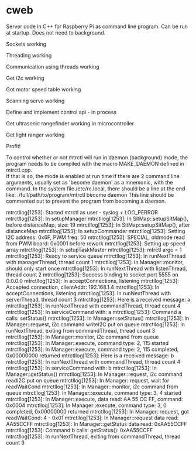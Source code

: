 # cweb
Server code in C++ for Raspberry Pi as command line program. Can be run at startup. Does not need to background.


Sockets working

Threading working

Communication using threads working

Get i2c working

Got motor speed table working

Scanning servo working

Define and implement control api - in process

Get ultrasonic rangefinder working in microcontroller

Get light ranger working

Profit!

To control whether or not mtrctl will run in daemon (background) mode,
the program needs to be compiled with the macro MAKE_DAEMON defined
in mtrctl.cpp.              
If that is so, the mode is enabled at run time if there are 2 command line 
arguments, usually set as 'become daemon' as a mnemonic, with the command.
In the system file /etc/rc.local, there should be a line at the end like:
./full/path/to/program/mtrctl become daemon
This line should be commented out to prevent the program from becoming a daemon.




mtrctllog[1253]: Started mtrctl as user - syslog + LOG_PERROR
mtrctllog[1253]: In setupManager
mtrctllog[1253]: In SitMap::setupSitMap(), before distanceMap, size: 19
mtrctllog[1253]: In SitMap::setupSitMap(), after distanceMap
mtrctllog[1253]: In setupCommander
mtrctllog[1253]: Setting I2C address: 0x6F, PWM freq: 50
mtrctllog[1253]: SPECIAL, oldmode read from PWM board: 0x0001 before rework
mtrctllog[1253]: Setting up speed array
mtrctllog[1253]: In setupTaskMaster
mtrctllog[1253]: mtrctl argc = 1
mtrctllog[1253]: Ready to service queue
mtrctllog[1253]: In runNextThread with managerThread, thread count 1
mtrctllog[1253]: In Manager::monitor, should only start once
mtrctllog[1253]: In runNextThread with listenThread, thread count 2
mtrctllog[1253]: Success binding to socket port 5555 on 0.0.0.0
mtrctllog[1253]: In acceptConnections, listening
mtrctllog[1253]: Accepted connection, clientAddr: 192.168.1.4
mtrctllog[1253]: In acceptConnections, listening
mtrctllog[1253]: In runNextThread with serverThread, thread count 3
mtrctllog[1253]: Here is a received message: a
mtrctllog[1253]: In runNextThread with commandThread, thread count 4
mtrctllog[1253]: In serviceCommand with: a
mtrctllog[1253]: Command a calls: setStatus()
mtrctllog[1253]: In Manager::setStatus()
mtrctllog[1253]: In Manager::request, i2c command writeI2C put on queue
mtrctllog[1253]: In runNextThread, exiting from commandThread, thread count 3
mtrctllog[1253]: In Manager::monitor, i2c command from queue
mtrctllog[1253]: In Manager::execute, command type: 2, 115 started
mtrctllog[1253]: In Manager::execute, command type: 2, 115 completed, 0x00000000 returned
mtrctllog[1253]: Here is a received message: b
mtrctllog[1253]: In runNextThread with commandThread, thread count 4
mtrctllog[1253]: In serviceCommand with: b
mtrctllog[1253]: In Manager::getStatus()
mtrctllog[1253]: In Manager::request, i2c command readI2C put on queue
mtrctllog[1253]: In Manager::request, wait for readWaitCond
mtrctllog[1253]: In Manager::monitor, i2c command from queue
mtrctllog[1253]: In Manager::execute, command type: 3, 4 started
mtrctllog[1253]: In Manager::execute, data read: AA 55 CC FF, command: 0x0004
mtrctllog[1253]: In Manager::execute, command type: 3, 0 completed, 0x00000000 returned
mtrctllog[1253]: In Manager::request, got readWaitCond: 4 - 0x01
mtrctllog[1253]: In Manager::request data read: AA55CCFF
mtrctllog[1253]: In Manager::getStatus data read: 0xAA55CCFF
mtrctllog[1253]: Command b calls: getStatus(): 0xAA55CCFF
mtrctllog[1253]: In runNextThread, exiting from commandThread, thread count 3
